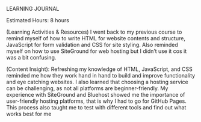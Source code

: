 LEARNING JOURNAL

Estimated Hours: 8 hours

(Learning Activities & Resources) I went back to my previous course to remind myself of how to write HTML  for website contents and structure,  JavaScript  for form validation and CSS for site styling. Also reminded myself on how to use SiteGround for web hosting but I didn’t use it cos it was a bit confusing.

(Content Insight): Refreshing my knowledge of HTML, JavaScript, and CSS reminded me how they work hand in hand to build and improve  functionality and eye catching websites. I also learned that choosing a hosting service can be challenging, as not all platforms are beginner-friendly. My experience with SiteGround and Bluehost  showed me the importance of user-friendly hosting platforms, that is why I had to  go for GitHub Pages. This process also taught me to test with different tools and find  out what works best for me
